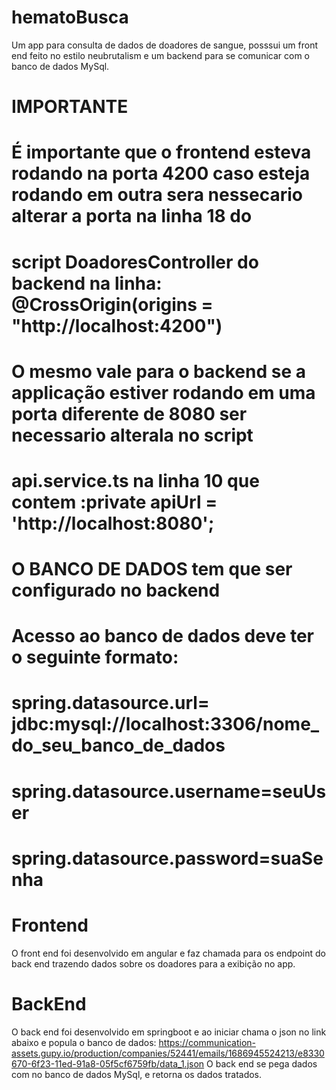 # hematoBusca
Um app para consulta de dados de doadores de sangue, posssui um front end feito no estilo neubrutalism e um backend para se comunicar com o banco de dados MySql.

# IMPORTANTE
# É importante que o frontend esteva rodando na porta 4200 caso esteja rodando em outra sera nessecario alterar a porta na linha 18 do 
# script DoadoresController do backend na linha: @CrossOrigin(origins = "http://localhost:4200") 
# O mesmo vale para o backend se a applicação estiver rodando em uma porta diferente de 8080 ser necessario alterala no script 
#  api.service.ts na linha 10 que contem :private apiUrl = 'http://localhost:8080';
# O BANCO DE DADOS tem que ser configurado no backend
# Acesso ao banco de dados deve ter o seguinte formato: 
# spring.datasource.url= jdbc:mysql://localhost:3306/nome_do_seu_banco_de_dados
# spring.datasource.username=seuUser
# spring.datasource.password=suaSenha


# Frontend
O front end foi desenvolvido em angular e faz chamada para os endpoint do back end trazendo dados sobre os doadores para a exibição no app.


# BackEnd
O back end foi desenvolvido em springboot e ao iniciar chama o json no link abaixo e popula o banco de dados: 
https://communication-assets.gupy.io/production/companies/52441/emails/1686945524213/e8330670-6f23-11ed-91a8-05f5cf6759fb/data_1.json
O back end se pega dados com no banco de dados MySql, e retorna os dados tratados.

